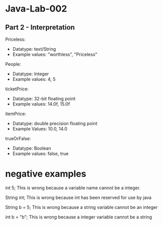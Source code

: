 # Java-Lab-002

## Part 2 - Interpretation

Priceless:
  * Datatype: text/String 
  * Example values: "worthless", "Priceless"


People:
  * Datatype: Integer
  * Example values: 4, 5

ticketPrice:
  * Datatype: 32-bit floating point 
  * Example values: 14.0f, 15.0f

itemPrice:
  * Datatype:  double precision floating point
  * Example Values: 10.0, 14.0

trueOrFalse:
  * Datatype: Boolean 
  * Example values: false, true

# negative examples

int 5;
This is wrong because a variable name cannot be a integer.

String int; This is wrong because int has been reserved for use by java 
        
String b = 5; This is wrong because a string variable cannot be an integer
        
int b = "b"; This is wrong because a integer variable cannot be a string